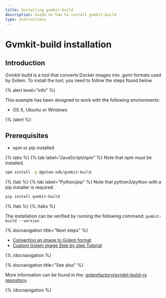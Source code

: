 ```yaml
---
title: Installing gvmkit-build
description: Guide on how to install gvmkit-build
type: Instructions
---
```


# Gvmkit-build installation

## Introduction

Gvmkit-build is a tool that converts Docker images into .gvmi formats used by Golem. To install the tool, you need to follow the steps found below.

{% alert level="info" %}

This example has been designed to work with the following environments:

- OS X, Ubuntu or Windows

{% /alert %}

## Prerequisites

- npm or pip installed

{% tabs %}
{% tab label="JavaScript/npm" %}
Note that npm must be installed.

```bash
npm install -g @golem-sdk/gvmkit-build
```

{% /tab %}
{% tab label="Python/pip" %}
Note that python3/python with a pip installer is required.

```bash
pip install gvmkit-build
```

{% /tab %}
{% /tabs %}

The installation can be verified by running the following command: `gvmkit-build --version`

{% docnavigation title="Next steps" %}

- [Converting an image to Golem format](/docs/creators/javascript/examples/tools/converting-docker-image-to-golem-format)
- [Custom Golem image Step by step Tutorial](/docs/creators/javascript/tutorials/building-custom-image)

{% /docnavigation %}

{% docnavigation title="See also" %}

More information can be found in the: [golemfactory/gvmkit-build-rs repository](https://github.com/golemfactory/gvmkit-build-rs).

{% /docnavigation %}
